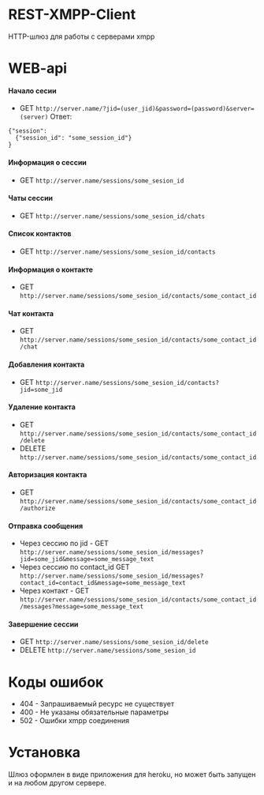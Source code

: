REST-XMPP-Client
================

HTTP-шлюз для работы с серверами xmpp

WEB-api
=========
#### Начало сесии 
- GET `http://server.name/?jid=(user_jid)&password=(password)&server=(server)`
Ответ:
```
{"session": 
  {"session_id": "some_session_id"}
}
```

#### Информация о сессии
- GET `http://server.name/sessions/some_sesion_id`

#### Чаты сессии
- GET `http://server.name/sessions/some_sesion_id/chats`

#### Список контактов
- GET `http://server.name/sessions/some_sesion_id/contacts`

#### Информация о контакте
- GET `http://server.name/sessions/some_sesion_id/contacts/some_contact_id`

#### Чат контакта
- GET `http://server.name/sessions/some_sesion_id/contacts/some_contact_id/chat`

#### Добавления контакта
- GET `http://server.name/sessions/some_sesion_id/contacts?jid=some_jid`

#### Удаление контакта
- GET `http://server.name/sessions/some_sesion_id/contacts/some_contact_id/delete`
- DELETE `http://server.name/sessions/some_sesion_id/contacts/some_contact_id`

#### Авторизация контакта
- GET `http://server.name/sessions/some_sesion_id/contacts/some_contact_id/authorize`

#### Отправка сообщения
- Через сессию по jid - GET `http://server.name/sessions/some_sesion_id/messages?jid=some_jid&message=some_message_text`
- Через сессию по contact_id GET `http://server.name/sessions/some_sesion_id/messages?contact_id=contact_id&message=some_message_text`
- Через контакт - GET `http://server.name/sessions/some_sesion_id/contacts/some_contact_id/messages?message=some_message_text`

#### Завершение сессии
- GET `http://server.name/sessions/some_sesion_id/delete`
- DELETE `http://server.name/sessions/some_sesion_id`

Коды ошибок
=========
- 404 - Запрашиваемый ресурс не существует
- 400 - Не указаны обязательные параметры
- 502 - Ошибки xmpp соединения

Установка
=========
Шлюз оформлен в виде приложения для heroku, но может быть запущен и на любом другом сервере.
